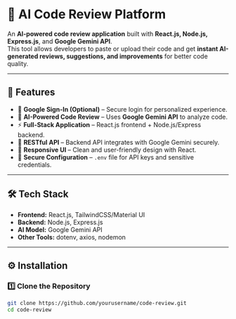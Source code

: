 # 🤖 AI Code Review Platform  

An **AI-powered code review application** built with **React.js, Node.js, Express.js**, and **Google Gemini API**.  
This tool allows developers to paste or upload their code and get **instant AI-generated reviews, suggestions, and improvements** for better code quality.  

---

## 🚀 Features  
- 🔐 **Google Sign-In (Optional)** – Secure login for personalized experience.  
- 🤖 **AI-Powered Code Review** – Uses **Google Gemini API** to analyze code.  
- ⚡ **Full-Stack Application** – React.js frontend + Node.js/Express backend.  
- 📡 **RESTful API** – Backend API integrates with Google Gemini securely.  
- 📱 **Responsive UI** – Clean and user-friendly design with React.  
- 🔑 **Secure Configuration** – `.env` file for API keys and sensitive credentials.  

---

## 🛠 Tech Stack  
- **Frontend:** React.js, TailwindCSS/Material UI  
- **Backend:** Node.js, Express.js  
- **AI Model:** Google Gemini API  
- **Other Tools:** dotenv, axios, nodemon  

---

## ⚙️ Installation  

### 1️⃣ Clone the Repository  
```bash
git clone https://github.com/yourusername/code-review.git
cd code-review


